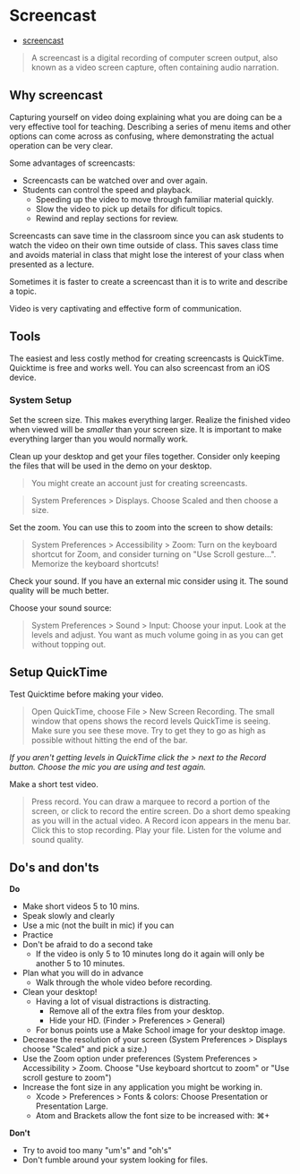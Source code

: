 # Screencast

- [screencast](https://en.wikipedia.org/wiki/Screencast)

> A screencast is a digital recording of computer screen output, also known as a video screen capture, often containing audio narration.

## Why screencast

Capturing yourself on video doing explaining what you are doing can be a very effective
tool for teaching. Describing a series of menu items and other options can come across
as confusing, where demonstrating the actual operation can be very clear. 

Some advantages of screencasts:

- Screencasts can be watched over and over again. 
- Students can control the speed and playback. 
  - Speeding up the video to move through familiar material quickly.
  - Slow the video to pick up details for dificult topics. 
  - Rewind and replay sections for review. 

Screencasts can save time in the classroom since you can ask students to watch the 
video on their own time outside of class. This saves class time and avoids material 
in class that might lose the interest of your class when presented as a lecture. 

Sometimes it is faster to create a screencast than it is to write and describe a topic. 

Video is very captivating and effective form of communication. 

## Tools

The easiest and less costly method for creating screencasts is QuickTime. 
Quicktime is free and works well. You can also screencast from an iOS device. 

### System Setup 

Set the screen size. This makes everything larger. Realize the finished video when viewed 
will be *smaller* than your screen size. It is important to make everything larger than 
you would normally work. 

Clean up your desktop and get your files together. Consider only keeping the files that 
will be used in the demo on your desktop. 

> You might create an account just for creating screencasts.

> System Preferences > Displays. Choose Scaled and then choose a size. 

Set the zoom. You can use this to zoom into the screen to show details:

> System Preferences > Accessibility > Zoom: Turn on the keyboard shortcut for Zoom, 
> and consider turning on "Use Scroll gesture...". Memorize the keyboard shortcuts!

Check your sound. If you have an external mic consider using it. The sound quality will 
be much better. 

Choose your sound source: 

> System Preferences > Sound > Input: Choose your input. Look at the levels and adjust. 
> You want as much volume going in as you can get without topping out.  

## Setup QuickTime

Test Quicktime before making your video.

> Open QuickTime, choose File > New Screen Recording. The small window that opens shows
> the record levels QuickTime is seeing. Make sure you see these move. Try to get they 
> to go as high as possible without hitting the end of the bar. 

*If you aren't getting levels in QuickTime click the > next to the Record button. Choose
the mic you are using and test again.*

Make a short test video. 

> Press record. You can draw a marquee to record a portion of the screen, or click to 
> record the entire screen. Do a short demo speaking as you will in the actual video. 
> A Record icon appears in the menu bar. Click this to stop recording. Play your file. 
> Listen for the volume and sound quality.

## Do's and don'ts

**Do**

- Make short videos 5 to 10 mins.
- Speak slowly and clearly
- Use a mic (not the built in mic) if you can
- Practice
- Don't be afraid to do a second take
  - If the video is only 5 to 10 minutes long do it again will only be another 5 to 10 minutes. 
- Plan what you will do in advance
  - Walk through the whole video before recording. 
- Clean your desktop!
  - Having a lot of visual distractions is distracting. 
    - Remove all of the extra files from your desktop. 
    - Hide your HD. (Finder > Preferences > General)
  - For bonus points use a Make School image for your desktop image. 
- Decrease the resolution of your screen (System Preferences > Displays choose "Scaled" 
and pick a size.)
- Use the Zoom option under preferences (System Preferences > Accessibility > Zoom. Choose 
"Use keyboard shortcut to zoom" or "Use scroll gesture to zoom")
- Increase the font size in any application you might be working in. 
  - Xcode > Preferences > Fonts & colors: Choose Presentation or Presentation Large. 
  - Atom and Brackets allow the font size to be increased with: ⌘+

**Don't**

- Try to avoid too many "um's" and "oh's"
- Don't fumble around your system looking for files.

